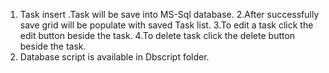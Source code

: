 1. Task insert .Task will be save into MS-Sql database.
2.After successfully save grid will be populate with saved Task list.
3.To edit a task click the edit button beside the task.
4.To delete task click the delete button beside the task.
5. Database script is available in Dbscript folder.
